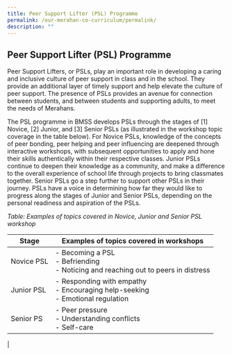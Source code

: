 ```yaml
---
title: Peer Support Lifter (PSL) Programme
permalink: /our-merahan-co-curriculum/permalink/
description: ""
---
```

## Peer Support Lifter (PSL) Programme

Peer Support Lifters, or PSLs, play an important role in developing a caring and inclusive culture of peer support in class and in the school. They provide an additional layer of timely support and help elevate the culture of peer support. The presence of PSLs provides an avenue for connection between students, and between students and supporting adults, to meet the needs of Merahans.

The PSL programme in BMSS develops PSLs through the stages of [1] Novice, [2] Junior, and [3] Senior PSLs (as illustrated in the workshop topic coverage in the table below). For Novice PSLs, knowledge of the concepts of peer bonding, peer helping and peer influencing are deepened through interactive workshops, with subsequent opportunities to apply and hone their skills authentically within their respective classes. Junior PSLs continue to deepen their knowledge as a community, and make a difference to the overall experience of school life through projects to bring classmates together. Senior PSLs go a step further to support other PSLs in their journey. PSLs have a voice in determining how far they would like to progress along the stages of Junior and Senior PSLs, depending on the personal readiness and aspiration of the PSLs.  


*Table: Examples of topics covered in Novice, Junior and Senior PSL workshop*

| Stage |Examples of topics covered in workshops| 
| -------- | -------- |
| Novice PSL     | - Becoming a PSL<br>- Befriending<br>- Noticing and reaching out to peers in distress |
| Junior PSL     | - Responding with empathy<br>- Encouraging help-seeking<br>- Emotional regulation   |
| Senior PS    | - Peer pressure<br>- Understanding conflicts<br>- Self-care
   |
